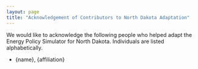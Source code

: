 ```yaml
---
layout: page
title: "Acknowledgement of Contributors to North Dakota Adaptation"
---
```


We would like to acknowledge the following people who helped adapt the Energy Policy Simulator for North Dakota.  Individuals are listed alphabetically.

* {name}, {affiliation}

